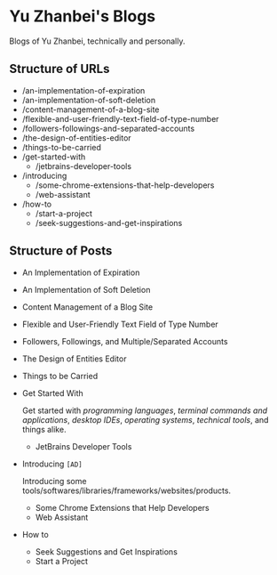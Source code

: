 # Yu Zhanbei's Blogs

<!-- > 2018-07-16T17:09:34+0800 -->

Blogs of Yu Zhanbei, technically and personally.

## Structure of URLs

- /an-implementation-of-expiration
- /an-implementation-of-soft-deletion
- /content-management-of-a-blog-site
- /flexible-and-user-friendly-text-field-of-type-number
- /followers-followings-and-separated-accounts
- /the-design-of-entities-editor
- /things-to-be-carried
- /get-started-with
	- /jetbrains-developer-tools
- /introducing
	- /some-chrome-extensions-that-help-developers
	- /web-assistant
- /how-to
	- /start-a-project
	- /seek-suggestions-and-get-inspirations

## Structure of Posts

- An Implementation of Expiration
- An Implementation of Soft Deletion
- Content Management of a Blog Site
- Flexible and User-Friendly Text Field of Type Number
- Followers, Followings, and Multiple/Separated Accounts
- The Design of Entities Editor
- Things to be Carried
- Get Started With

	Get started with *programming languages*, *terminal commands and applications*, *desktop IDEs*, *operating systems*, *technical tools*, and things alike.

	- JetBrains Developer Tools
- Introducing `[AD]`

	Introducing some tools/softwares/libraries/frameworks/websites/products.

	- Some Chrome Extensions that Help Developers
	- Web Assistant
- How to
	- Seek Suggestions and Get Inspirations
	- Start a Project
